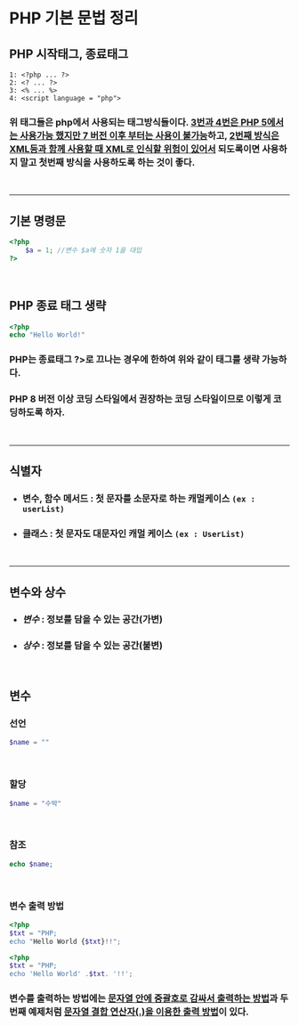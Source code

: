 # PHP 기본 문법 정리

## PHP 시작태그, 종료태그

```
1: <?php ... ?>
2: <? ... ?>
3: <% ... %>
4: <script language = "php">
```

### 위 태그들은 php에서 사용되는 태그방식들이다. <U>3번과 4번은 PHP 5에서는 사용가능 했지만 7 버전 이후 부터는 사용이 불가능</U>하고, <U>2번째 방식은 XML등과 함께 사용할 때 XML로 인식할 위험이 있어서</U> 되도록이면 사용하지 말고 첫번째 방식을 사용하도록 하는 것이 좋다.

<br/>

---

## 기본 명령문

```php
<?php
    $a = 1; //변수 $a에 숫자 1을 대입
?>
```

<br/>

## PHP 종료 태그 생략

```php
<?php
echo "Hello World!"
```

### PHP는 종료태그 ?>로 끄나는 경우에 한하여 위와 같이 태그를 생략 가능하다.

### PHP 8 버전 이상 코딩 스타일에서 권장하는 코딩 스타일이므로 이렇게 코딩하도록 하자.

<br/>

---

## 식별자

- ### 변수, 함수 메서드 : 첫 문자를 소문자로 하는 캐멀케이스 `(ex : userList)`
- ### 클래스 : 첫 문자도 대문자인 캐멀 케이스 `(ex : UserList)`

<br/>

---

## 변수와 상수

- ### _변수_ : 정보를 담을 수 있는 공간(가변)
- ### _상수_ : 정보를 담을 수 있는 공간(불변)

<br/>

## **변수**

### 선언

```php
$name = ""
```

<br/>

### 할당

```php
$name = "수박"
```

<br/>

### 참조

```php
echo $name;
```

<br/>

### 변수 출력 방법

```php
<?php
$txt = "PHP;
echo "Hello World {$txt}!!";
```

```php
<?php
$txt = "PHP;
echo 'Hello World' .$txt. '!!';
```

### 변수를 출력하는 방법에는 <U>문자열 안에 중괄호로 감싸서 출력하는 방법</U>과 두 번째 예제처럼 <U>문자열 결합 연산자(.)을 이용한 출력 방법</U>이 있다.
